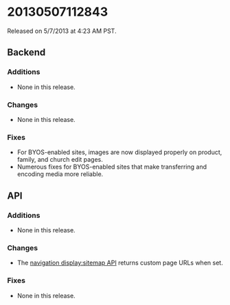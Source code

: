 20130507112843
==============

Released on 5/7/2013 at 4:23 AM PST.

## Backend

### Additions

*   None in this release.

### Changes

*   None in this release.

### Fixes

*   For BYOS-enabled sites, images are now displayed properly on product,
    family, and church edit pages.
*   Numerous fixes for BYOS-enabled sites that make transferring and encoding
    media more reliable.

## API

### Additions

*   None in this release.

### Changes

*   The [navigation display:sitemap API](http://developers.monkcms.com/article/navigation-api/#sitemap)
    returns custom page URLs when set.

### Fixes

*   None in this release.
